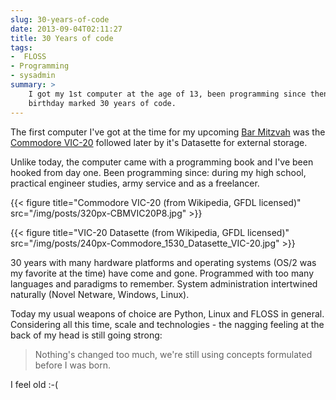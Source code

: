 ```yaml
---
slug: 30-years-of-code
date: 2013-09-04T02:11:27
title: 30 Years of code
tags:
-  FLOSS
- Programming
- sysadmin
summary: >
    I got my 1st computer at the age of 13, been programming since then. My last
    birthday marked 30 years of code.
---
```

The first computer I've got at the time for my upcoming 
[Bar Mitzvah](http://en.wikipedia.org/wiki/Bar_and_Bat_Mitzvah) was the
[Commodore VIC-20](http://en.wikipedia.org/wiki/Vic_20) followed later
by it's Datasette for external storage.

Unlike today, the computer came with a programming book and I've been
hooked from day one. Been programming since: during my high school,
practical engineer studies, army service and as a freelancer.

{{< figure title="Commodore VIC-20 (from Wikipedia, GFDL licensed)" src="/img/posts/320px-CBMVIC20P8.jpg" >}}

{{< figure title="VIC-20 Datasette (from Wikipedia, GFDL licensed)" src="/img/posts/240px-Commodore_1530_Datasette_VIC-20.jpg" >}}

30 years with many hardware platforms and operating systems (OS/2 was my
favorite at the time) have come and gone. Programmed with too many
languages and paradigms to remember. System administration intertwined
naturally (Novel Netware, Windows, Linux).

Today my usual weapons of choice are Python, Linux and FLOSS in general.
Considering all this time, scale and technologies - the nagging feeling
at the back of my head is still going strong:

> Nothing's changed too much, we're still using concepts formulated
> before I was born.

I feel old :-(
